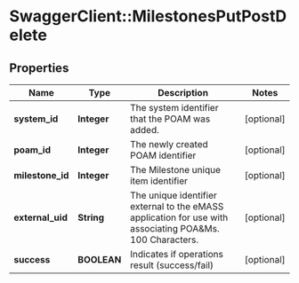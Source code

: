 # SwaggerClient::MilestonesPutPostDelete

## Properties
Name | Type | Description | Notes
------------ | ------------- | ------------- | -------------
**system_id** | **Integer** | The system identifier that the POAM was added. | [optional] 
**poam_id** | **Integer** | The newly created POAM identifier | [optional] 
**milestone_id** | **Integer** | The Milestone unique item identifier | [optional] 
**external_uid** | **String** | The unique identifier external to the eMASS application for use with associating POA&amp;Ms. 100 Characters. | [optional] 
**success** | **BOOLEAN** | Indicates if operations result (success/fail) | [optional] 


